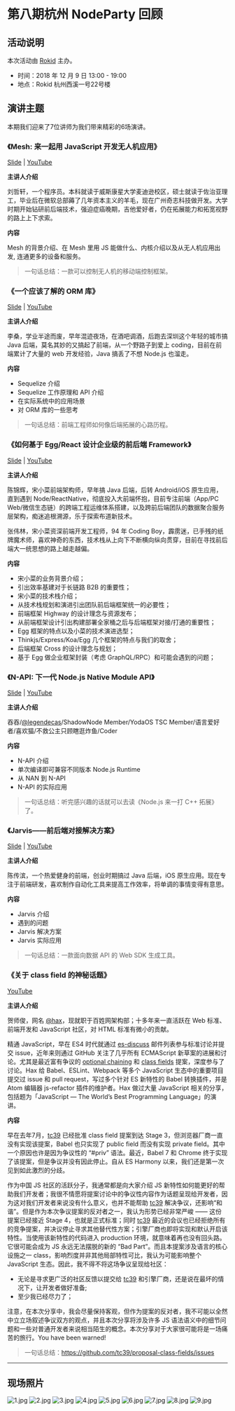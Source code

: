 # 第八期杭州 NodeParty 回顾

## 活动说明

本次活动由 [Rokid](https://github.com/Rokid) 主办。

* 时间：2018 年 12 月 9 日 13:00 - 19:00
* 地点：Rokid 杭州西溪一号22号楼

## 演讲主题

本期我们迎来了7位讲师为我们带来精彩的6场演讲。

### 《Mesh: 来一起用 JavaScript 开发无人机应用》

[Slide](./keynotes/1-intro-to-mesh.pdf) | [YouTube](https://www.youtube.com/watch?v=QiN3tChXECM)

**主讲人介绍**

刘哲轩，一个程序员。本科就读于威斯康星大学麦迪逊校区，硕士就读于佐治亚理工，毕业后在微软总部薅了几年资本主义的羊毛，现在广州奇志科技做开发。大学时期开始钻研前后端技术，强迫症癌晚期，吉他爱好者，仍在拓展能力和拓宽视野的路上上下求索。

**内容**

Mesh 的背景介绍、在 Mesh 里用 JS 能做什么、内核介绍以及从无人机应用出发, 连通更多的设备和服务。

> 一句话总结：一款可以控制无人机的移动端控制框架。

### 《一个应该了解的 ORM 库》

[Slide](./keynotes/2-intro-to-orm-library.pdf) | [YouTube](https://www.youtube.com/watch?v=qB227QR3LB0)

**主讲人介绍**

李桑，学业半途而废，早年混迹夜场，在酒吧调酒，后跑去深圳这个年轻的城市搞 Java 后端，莫名其妙的又搞起了前端，从一个野路子到爱上 coding，目前在前端累计了大量的 web 开发经验，Java 搞丢了不想 Node.js 也溜走。

**内容** 

* Sequelize 介绍
* Sequelize 工作原理和 API 介绍
* 在实际系统中的应用场景
* 对 ORM 库的一些思考

> 一句话总结：前端工程师如何像后端拓展的心路历程。

### 《如何基于 Egg/React 设计企业级的前后端 Framework》

[Slide](./keynotes/3-eggjs-with-react.pdf) | [YouTube](https://www.youtube.com/watch?v=qif3KkwuVlI)

**主讲人介绍**

陈锦辉，宋小菜前端架构师，早年搞 Java 后端，后转 Android/iOS 原生应用，直到遇到 Node/ReactNative，彻底投入大前端怀抱，目前专注前端（App/PC Web/微信生态链）的跨端工程运维体系搭建，以及跨前后端团队的数据聚合服务层架构，痴迷追根溯源，乐于探索布道新技术。

张伟林，宋小菜资深前端开发工程师，94 年 Coding Boy，霹雳迷，已手残的纸牌魔术师，喜欢神奇的东西，技术栈从上向下不断横向纵向贯穿，目前在寻找前后端大一统思想的路上越走越偏。

**内容**

* 宋小菜的业务背景介绍；
* 引出效率基建对于长链路 B2B 的重要性；
* 宋小菜的技术栈介绍；
* 从技术栈规划和演进引出团队前后端框架统一的必要性；
* 前端框架 Highway 的设计理念与资源发布；
* 从前端框架设计引出构建部署全家桶之后与后端框架对接/打通的重要性；
* Egg 框架的特点以及小菜的技术演进选型；
* Thinkjs/Express/Koa/Egg 几个框架的特点与我们的取舍；
* 后端框架 Cross 的设计理念与规划；
* 基于 Egg 做企业框架封装（考虑 GraphQL/RPC）和可能会遇到的问题；

### 《N-API: 下一代 Node.js Native Module API》

[Slide](./keynotes/4-intro-napi.pdf) | [YouTube](https://www.youtube.com/watch?v=9RbG868oquk)

**主讲人介绍**

吞吞/[@legendecas](https://github.com/legendecas)/ShadowNode Member/YodaOS TSC Member/语言爱好者/喜欢猫/不救公主只顾瞎逛炸鱼/Coder

**内容**

* N-API 介绍
* 单次编译即可兼容不同版本 Node.js Runtime
* 从 NAN 到 N-API
* N-API 的实际应用

> 一句话总结：听完感兴趣的话就可以去读《Node.js 来一打 C++ 拓展》了。

### 《Jarvis——前后端对接解决方案》

[Slide](./keynotes/5-intro-to-jarvis.pdf) | [YouTube](https://www.youtube.com/watch?v=pqykVqNs-Mw)

**主讲人介绍**

陈传滨，一个热爱健身的前端，创业时期搞过 Java 后端，iOS 原生应用。现在专注于前端研发，喜欢制作自动化工具来提高工作效率，将单调的事情变得有意思。

**内容**

* Jarvis 介绍
* 遇到的问题
* Jarvis 解决方案
* Jarvis 实际应用

> 一句话总结：一款面向数据 API 的 Web SDK 生成工具。

### 《关于 class field 的神秘话题》

[YouTube](https://www.youtube.com/watch?v=WDsEvlXE-BE)

**主讲人介绍**

贺师俊，网名 [@hax](https://github.com/hax)，现就职于百姓网架构部；十多年来一直活跃在 Web 标准、前端开发和 JavaScript 社区，对 HTML 标准有微小的贡献。

精通 JavaScript，早在 ES4 时代就通过 [es-discuss][] 邮件列表参与标准讨论并提交 issue，近年来则通过 GitHub 关注了几乎所有 ECMAScript 新草案的进展和讨论。尤其是最近富有争议的 [optional chaining](https://github.com/tc39/proposal-optional-chaining) 和 [class fields](https://github.com/tc39/proposal-class-fields) 提案，深度参与了讨论。Hax 给 Babel、ESLint、Webpack 等多个 JavaScript 生态中的重要项目提交过 issue 和 pull request，写过多个针对 ES 新特性的 Babel 转换插件，并是 Atom 编辑器 js-refactor 插件的维护者。Hax 做过大量 JavaScript 相关的分享，包括题为「JavaScript — The World’s Best Programming Language」的演讲。

**内容**

早在去年7月，[tc39][] 已经批准 class field 提案到达 Stage 3，但浏览器厂商一直没有实现该提案，Babel 也只实现了 public field 而没有实现 private field。其中一个原因也许是因为争议性的 “#priv” 语法。最近，Babel 7 和 Chrome 终于实现了该提案，但是争议并没有因此停止。自从 ES Harmony 以来，我们还是第一次见到如此激烈的分歧。

作为中国 JS 社区的活跃分子，我通常都是向大家介绍 JS 新特性如何能更好的帮助我们开发者；我很不情愿将提案讨论中的争议性内容作为话题呈现给开发者，因为这对我们开发者来说没有什么意义，也并不能帮助 [tc39][] 解决争议，还影响“和谐”。但是作为本次争议提案的反对者之一，我认为形势已经非常严峻 —— 这份提案已经接近 Stage 4，也就是正式标准；同时 [tc39][] 最近的会议也已经拒绝所有的竞争提案，并决议停止寻求其他替代性方案；引擎厂商也即将实现和默认开启该特性。当使用该新特性的代码进入 production 环境，就意味着再也没有回头路。它很可能会成为 JS 永远无法摆脱的新的 “Bad Part”。而且本提案涉及语言的核心设施之一 class，影响烈度并非其他局部特性可比，我认为可能影响整个 JavaScript 生态。因此，我不得不将这场争议呈现给社区：

* 无论是寻求更广泛的社区反馈以提交给 [tc39][] 和引擎厂商，还是说在最坏的情况下，让开发者做好准备;
* 至少我已经尽力了；

注意，在本次分享中，我会尽量保持客观，但作为提案的反对者，我不可能以全然中立立场叙述争议双方的观点，并且本次分享将涉及许多 JS 语法语义中的细节问题和一些对普通开发者来说相当陌生的概念。本次分享对于大家很可能将是一场痛苦的旅行。You have been warned!

> 一句话总结：https://github.com/tc39/proposal-class-fields/issues

---

## 现场照片

![1.jpg](1.JPG)
![2.jpg](2.JPG)
![3.jpg](3.JPG)
![4.jpg](4.JPG)
![5.jpg](5.JPG)
![6.jpg](6.JPG)
![7.jpg](7.JPG)
![8.jpg](8.JPG)
![9.jpg](9.JPG)

[tc39]: https://github.com/tc39
[es-discuss]: https://esdiscuss.org/
